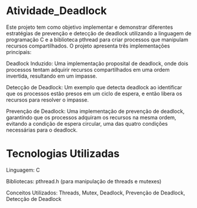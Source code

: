 # Atividade_Deadlock
Este projeto tem como objetivo implementar e demonstrar diferentes estratégias de prevenção e detecção de deadlock utilizando a linguagem de programação C e a biblioteca pthread para criar processos que manipulam recursos compartilhados. O projeto apresenta três implementações principais:

Deadlock Induzido: Uma implementação proposital de deadlock, onde dois processos tentam adquirir recursos compartilhados em uma ordem invertida, resultando em um impasse.

Detecção de Deadlock: Um exemplo que detecta deadlock ao identificar que os processos estão presos em um ciclo de espera, e então libera os recursos para resolver o impasse.

Prevenção de Deadlock: Uma implementação de prevenção de deadlock, garantindo que os processos adquiram os recursos na mesma ordem, evitando a condição de espera circular, uma das quatro condições necessárias para o deadlock.

# Tecnologias Utilizadas

Linguagem: C

Bibliotecas: pthread.h (para manipulação de threads e mutexes)

Conceitos Utilizados: Threads, Mutex, Deadlock, Prevenção de Deadlock, Detecção de Deadlock
